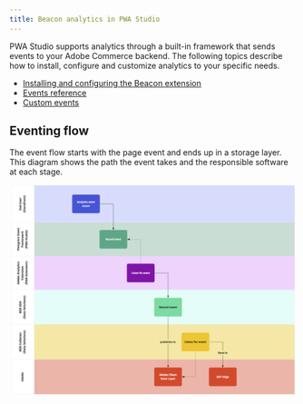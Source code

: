 ```yaml
---
title: Beacon analytics in PWA Studio
---
```


PWA Studio supports analytics through a built-in framework that sends events to your Adobe Commerce backend.
The following topics describe how to install, configure and customize analytics to your specific needs.

- [Installing and configuring the Beacon extension](installation-and-configuration/index.md)
- [Events reference](event-reference/index.md)
- [Custom events](custom-events/index.md)

## Eventing flow

The event flow starts with the page event and ends up in a storage layer. This diagram shows the path the event takes and the responsible software at each stage.

![Eventing workflow](images/analytics-flow.png)